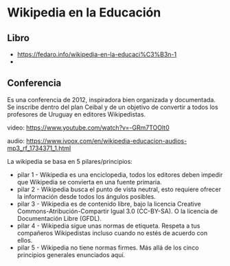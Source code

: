 # Wikipedia en la Educación

## Libro
- https://fedaro.info/wikipedia-en-la-educaci%C3%B3n-1
- 


## Conferencia 
Es una conferencia de 2012, inspiradora bien organizada y documentada. Se inscribe dentro del plan Ceibal y de un objetivo de convertir a todos los profesores de Uruguay en editores Wikipedistas.

video: https://www.youtube.com/watch?v=-GRm7TOOlt0

audio: https://www.ivoox.com/en/wikipedia-educacion-audios-mp3_rf_1734371_1.html



La wikipedia se basa en 5 pilares/principios:
- pilar 1 -  Wikipedia es una enciclopedia, todos los editores deben impedir que Wikipedia se convierta en una fuente primaria.
- pilar 2 - Wikipedia busca el punto de vista neutral, esto requiere ofrecer la información desde todos los ángulos posibles.
- pilar 3 - Wikipedia es de contenido libre, bajo la licencia Creative Commons-Atribución-Compartir Igual 3.0 (CC-BY-SA). O la licencia de Documentación Libre (GFDL).
- pilar 4 - Wikipedia sigue unas normas de etiqueta. Respeta a tus compañeros Wikipedistas incluso cuando no estés de acuerdo con ellos.
- pilar 5 - Wikipedia no tiene normas firmes. Más allá de los cinco principios generales enunciados aquí.


